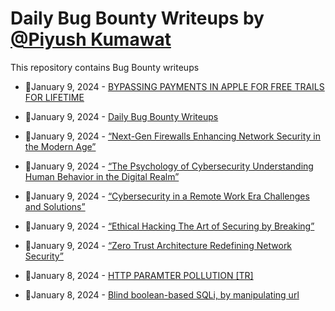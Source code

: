 # Daily Bug Bounty Writeups by [@Piyush Kumawat](https://twitter.com/piyush_supiy) 
This repository contains Bug Bounty writeups

<!-- BLOG-POST-LIST:START -->
 - 💯January 9, 2024 - [BYPASSING PAYMENTS IN APPLE FOR FREE TRAILS FOR LIFETIME](https://medium.com/@sam0-0/bypassing-payments-in-apple-for-free-trails-for-lifetime-8e3019dfe57b?source=rss------bug_bounty-5) 

 - 💯January 9, 2024 - [Daily Bug Bounty Writeups](https://securitycipher.medium.com/daily-bug-bounty-writeups-2d754b87a546?source=rss------bug_bounty-5) 

 - 💯January 9, 2024 - [“Next-Gen Firewalls Enhancing Network Security in the Modern Age”](https://medium.com/@Land2Cyber/next-gen-firewalls-enhancing-network-security-in-the-modern-age-eeb5200758b4?source=rss------bug_bounty-5) 

 - 💯January 9, 2024 - [“The Psychology of Cybersecurity Understanding Human Behavior in the Digital Realm”](https://medium.com/@Land2Cyber/the-psychology-of-cybersecurity-understanding-human-behavior-in-the-digital-realm-c9f95d142205?source=rss------bug_bounty-5) 

 - 💯January 9, 2024 - [“Cybersecurity in a Remote Work Era Challenges and Solutions”](https://medium.com/@Land2Cyber/cybersecurity-in-a-remote-work-era-challenges-and-solutions-a3782d8d4360?source=rss------bug_bounty-5) 

 - 💯January 9, 2024 - [“Ethical Hacking The Art of Securing by Breaking”](https://medium.com/@Land2Cyber/ethical-hacking-the-art-of-securing-by-breaking-bc5deab6bca0?source=rss------bug_bounty-5) 

 - 💯January 9, 2024 - [“Zero Trust Architecture Redefining Network Security”](https://medium.com/@Land2Cyber/zero-trust-architecture-redefining-network-security-88318ba3ede7?source=rss------bug_bounty-5) 

 - 💯January 8, 2024 - [HTTP PARAMTER POLLUTION [TR]](https://medium.com/@eren.klai2/http-paramter-pollution-tr-700e254be60e?source=rss------bug_bounty-5) 

 - 💯January 8, 2024 - [Blind boolean-based SQLi, by manipulating url](https://medium.com/@zatikyan.sevada/blind-boolean-based-sqli-by-manipulating-url-96e1e086378c?source=rss------bug_bounty-5) 
<!-- BLOG-POST-LIST:END -->
